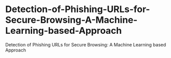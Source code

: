 # Detection-of-Phishing-URLs-for-Secure-Browsing-A-Machine-Learning-based-Approach
Detection of Phishing URLs for Secure Browsing: A Machine Learning based Approach
